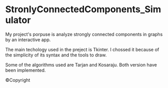 

<h1>StronlyConnectedComponents_Simulator</h1>

My project's porpuse is analyze strongly connected components in graphs by an interactive app. 

The main techology used in the preject is Tkinter. I chossed it because of the simplicity of its syntax and the tools to draw.

Some of the algorithms used are Tarjan and Kosaraju. Both version have been implemented.

















©Copyright 
